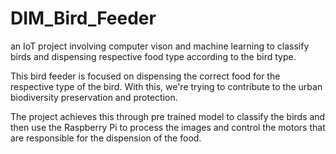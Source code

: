 # DIM_Bird_Feeder
an IoT project involving computer vison and machine learning to classify birds and dispensing respective food type according to the bird type.


This bird feeder is focused on dispensing the correct food for the respective type of the bird. With this, 
we're trying to contribute to the urban biodiversity preservation and protection. 


The project achieves this through pre trained model
to classify the birds and then use the Raspberry Pi 
to process the images and control the motors that are
responsible for the dispension of the food.
